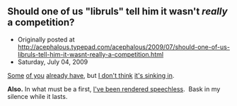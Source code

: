 ## Should one of us "libruls" tell him it wasn't <em>really</em> a competition?

 * Originally posted at http://acephalous.typepad.com/acephalous/2009/07/should-one-of-us-libruls-tell-him-it-wasnt-really-a-competition.html
 * Saturday, July 04, 2009



[Some](http://acephalous.typepad.com/acephalous/2009/07/-and-the-award-for-missing-the-point-goes-to.html?cid=6a00d8341c2df453ef011570c12758970c#comment-6a00d8341c2df453ef011570c12758970c) [of you](http://acephalous.typepad.com/acephalous/2009/07/-and-the-award-for-missing-the-point-goes-to.html?cid=6a00d8341c2df453ef011571b7ff91970b#comment-6a00d8341c2df453ef011571b7ff91970b) [already have](http://acephalous.typepad.com/acephalous/2009/07/-and-the-award-for-missing-the-point-goes-to.html?cid=6a00d8341c2df453ef011570c3de4d970c#comment-6a00d8341c2df453ef011570c3de4d970c), but [I don't think](http://acephalous.typepad.com/acephalous/2009/07/-and-the-award-for-missing-the-point-goes-to.html?cid=6a00d8341c2df453ef011570c4daaf970c#comment-6a00d8341c2df453ef011570c4daaf970c) [it's sinking in](http://acephalous.typepad.com/acephalous/2009/07/-and-the-award-for-missing-the-point-goes-to.html?cid=6a00d8341c2df453ef011570c51410970c#comment-6a00d8341c2df453ef011570c51410970c).

**Also.** In what must be a first, [I've been rendered speechless](http://acephalous.typepad.com/acephalous/2009/07/-and-the-award-for-missing-the-point-goes-to.html?cid=6a00d8341c2df453ef011571ba3a54970b#comment-6a00d8341c2df453ef011571ba3a54970b).  Bask in my silence while it lasts.

		
